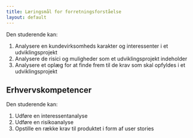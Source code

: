 ```yaml
---
title: Læringsmål for forretningsforståelse
layout: default
---
```


Den studerende kan:

1. Analysere en kundevirksomheds karakter og interessenter i et udviklingsprojekt
2. Analysere de risici og muligheder som et udviklingsprojekt indeholder
3. Analysere et oplæg for at finde frem til de krav som skal opfyldes i et udviklingsprojekt

## Erhvervskompetencer

Den studerende kan:

1. Udføre en interessentanalyse
2. Udføre en risikoanalyse
3. Opstille en række krav til produktet i form af user stories
